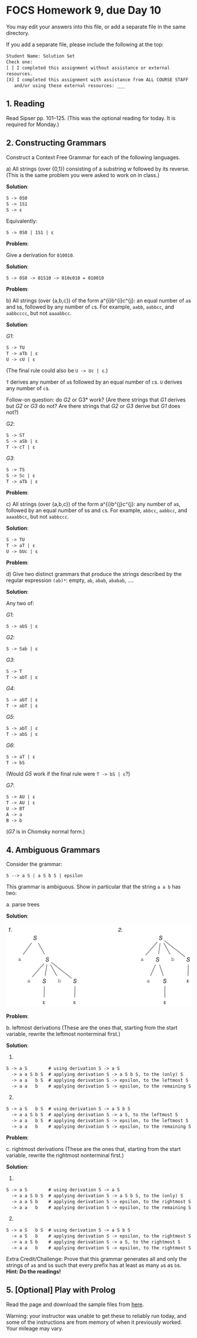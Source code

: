 # FOCS Homework 9, due Day 10

You may edit your answers into this file, or add a separate file in the same directory.

If you add a separate file, please include the following at the top:

```
Student Name: Solution Set
Check one:
[ ] I completed this assignment without assistance or external resources.
[X] I completed this assignment with assistance from ALL COURSE STAFF
   and/or using these external resources: ___
```

## 1. Reading

Read Sipser pp. 101–125. (This was the optional reading for today. It is required for Monday.)

## 2. Constructing Grammars

Construct a Context Free Grammar for each of the following languages.

a) All strings (over {0,1}) consisting of a substring _w_ followed by its reverse. (This is the same problem you were asked to work on in class.)

**Solution**:

	S -> 0S0
	S -> 1S1
	S -> ε

Equivalently:

	S -> 0S0 | 1S1 | ε


**Problem**:

Give a derivation for `010010`.

**Solution**:

	S -> 0S0 -> 01S10 -> 010ε010 = 010010

**Problem**:

b) All strings (over {a,b,c}) of the form a^{i}b^{i}c^{j}: an equal number of `a`s and `b`s, followed by any number of `c`s. For example, `aabb`, `aabbcc`, and `aabbcccc`, but not `aaaabbcc`.

**Solution**:

*G1*:

	S -> TU
	T -> aTb | ε
	U -> cU | ε

(The final rule could also be `U -> Uc | ε`.)

`T` derives any number of `a`s followed by an equal number of `c`s. `U` derives any number of `c`s.

Follow-on question: do *G2* or G3* work? (Are there strings that *G1* derives but *G2* or *G3* do not? Are there strings that *G2* or *G3* derive but *G1* does not?)

*G2*:

	S -> ST
	S -> aSb | ε
	T -> cT | ε

*G3*:

	S -> TS
	S -> Sc | ε
	T -> aTb | ε

**Problem**:

c) All strings (over {a,b,c}) of the form a^{i}b^{j}c^{j}: any number of `a`s, followed by an equal number of `b`s and `c`s. For example, `abbcc`, `aabbcc`, and `aaaabbcc`, but not `aabbccc`.

**Solution**:

	S -> TU
	T -> aT | ε
	U -> bUc | ε

**Problem**:

d) Give two distinct grammars that produce the strings described by the regular expression `(ab)*`: empty, `ab`, `abab`, `ababab`, ….

**Solution**:

Any two of:

*G1*:

	S -> abS | ε

*G2*:

	S -> Sab | ε

*G3*:

	S -> T
	T -> abT | ε

*G4*:

	S -> abT | ε
	T -> abT | ε

*G5*:

	S -> abT | ε
	T -> abS | ε

*G6*:

	S -> aT | ε
	T -> bS

(Would *G5* work if the final rule were `T -> bS | ε`?)

*G7*:

	S -> AU | ε
	T -> AU | ε
	U -> BT
	A -> a
	B -> b

(*G7* is in Chomsky normal form.)

## 4. Ambiguous Grammars

Consider the grammar:

    S --> a S | a S b S | epsilon 

This grammar is ambiguous. Show in particular that the string `a a b` has
two:

a. parse trees

**Solution**:

![](soln-4a.png)

**Problem**:

b. leftmost derivations (These are the ones that, starting from the start variable, rewrite the leftmost nonterminal first.)

**Solution**:

1.

	S -> a S        # using derivation S -> a S
	  -> a a S b S  # applying derivation S -> a S b S, to the (only) S
	  -> a a   b S  # applying derivation S -> epsilon, to the leftmost S
	  -> a a   b    # applying derivation S -> epsilon, to the remaining S

2.

	S -> a S   b S  # using derivation S -> a S b S
	  -> a a S b S  # applying derivation S -> a S, to the leftmost S
	  -> a a   b S  # applying derivation S -> epsilon, to the leftmost S
	  -> a a   b    # applying derivation S -> epsilon, to the remaining S

**Problem**:

c. rightmost derivations (These are the ones that, starting from the start variable, rewrite the rightmost nonterminal first.)

**Solution**:

1.

	S -> a S        # using derivation S -> a S
	  -> a a S b S  # applying derivation S -> a S b S, to the (only) S
	  -> a a S b    # applying derivation S -> epsilon, to the rightmost S
	  -> a a   b    # applying derivation S -> epsilon, to the remaining S

2.

	S -> a S   b S  # using derivation S -> a S b S
	  -> a S   b    # applying derivation S -> epsilon, to the rightmost S
	  -> a a S b    # applying derivation S -> a S, to the rightmost S
	  -> a a   b    # applying derivation S -> epsilon, to the rightmost S

Extra Credit/Challenge: Prove that this grammar generates all and only the strings of `a`s and `b`s such that every prefix has at least as many `a`s as `b`s. **Hint: Do the readings!**


## 5. [Optional] Play with Prolog

Read the page and download the sample files from [here](https://sites.google.com/site/focs16fall/prolog).

Warning: your instructor was unable to get these to reliably run today, and some of the instructions are from memory of when it previously worked. Your mileage may vary.
